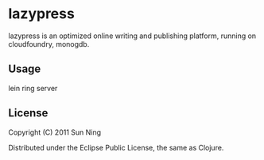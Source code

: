 # lazypress

lazypress is an optimized online writing and publishing platform,
running on cloudfoundry, monogdb.

## Usage

lein ring server

## License

Copyright (C) 2011 Sun Ning

Distributed under the Eclipse Public License, the same as Clojure.

